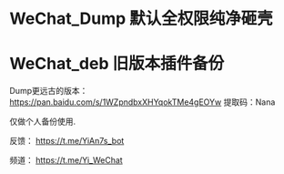 # WeChat_Dump   默认全权限纯净砸壳
# WeChat_deb    旧版本插件备份

Dump更远古的版本：https://pan.baidu.com/s/1WZpndbxXHYqokTMe4gEOYw 提取码：Nana 

仅做个人备份使用.

反馈： https://t.me/YiAn7s_bot

频道： https://t.me/Yi_WeChat

